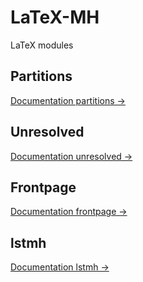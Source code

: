 # LaTeX-MH
 LaTeX modules

## Partitions  ##
[Documentation partitions ->](partitions/partitions.pdf)
## Unresolved ##
[Documentation unresolved ->](unresolved/unresolved.pdf)
## Frontpage ##
[Documentation frontpage ->](frontpage/frontpage.pdf)
## lstmh ##
[Documentation lstmh ->](lstmh/lstmh.pdf)
